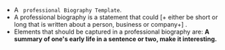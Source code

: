 * A ` professional Biography Template`. 
* A professional biography is a statement that could [+ either be short or long that is written about a person, business or company+] . 
*  Elements that should be captured in a professional biography are: **A summary of one's early life in a sentence or two, make it interesting.**
